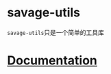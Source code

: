 # savage-utils

`savage-utils`只是一个简单的工具库

# [Documentation](https://savage181855.github.io/npm-utils/)
